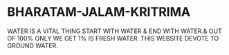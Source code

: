 # BHARATAM-JALAM-KRITRIMA
WATER IS A VITAL THING START WITH WATER &amp; END WITH WATER.&amp; OUT OF 100% ONLY WE GET 1% IS FRESH WATER .THIS WEBSITE DEVOTE TO GROUND WATER.
